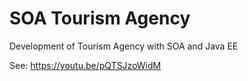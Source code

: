 # SOA Tourism Agency
Development of Tourism Agency with SOA and Java EE

See: https://youtu.be/pQTSJzoWidM
